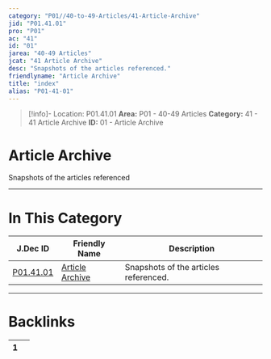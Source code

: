 ```yaml
---
category: "P01//40-to-49-Articles/41-Article-Archive"
jid: "P01.41.01"
pro: "P01"
ac: "41"
id: "01"
jarea: "40-49 Articles"
jcat: "41 Article Archive"
desc: "Snapshots of the articles referenced."
friendlyname: "Article Archive"
title: "index"
alias: "P01-41-01"
---
```

>[!info]- Location: P01.41.01
>**Area:** P01 - 40-49 Articles
>**Category:** 41 - 41 Article Archive
>**ID:** 01 - Article Archive

# Article Archive

Snapshots of the articles referenced
 


---
# In This Category

| J.Dec ID                                                                        | Friendly Name                                                                         | Description                           |
| ------------------------------------------------------------------------------- | ------------------------------------------------------------------------------------- | ------------------------------------- |
| [P01.41.01](index.md) | [Article Archive](index.md) | Snapshots of the articles referenced. |


---
# Backlinks
<div><table class="dataview table-view-table"><thead class="table-view-thead"><tr class="table-view-tr-header"><th class="table-view-th"><span></span><span class="dataview small-text">1</span></th><th class="table-view-th"><span></span></th></tr></thead><tbody class="table-view-tbody"></tbody></table></div>